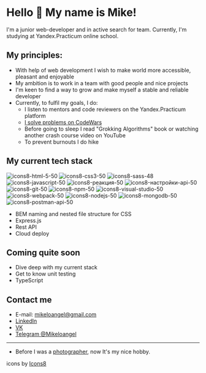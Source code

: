# Hello 👋 My name is Mike!

I'm a junior web-developer and in active search for team.
Currently, I'm studying at Yandex.Practicum online school.

## My principles:

* With help of web development I wish to make world more accessible, pleasant and enjoyable
* My ambition is to work in a team with good people and nice projects
* I'm keen to find a way to grow and make myself a stable and reliable developer
* Currently, to fulfil my goals, I do:
  * I listen to mentors and code reviewers on the Yandex.Practicum platform
  * [I solve problems on CodeWars](https://www.codewars.com/users/Mikeloangel)
  * Before going to sleep I read "Grokking Algorithms" book or watching another crash course video on YouTube
  * To prevent burnouts I do hike


## My current tech stack

![icons8-html-5-50](https://user-images.githubusercontent.com/103570568/187183677-90f097d3-c1c8-4031-905c-2e8a92305b62.png)
![icons8-css3-50](https://user-images.githubusercontent.com/103570568/187183674-b75e0d95-c514-436e-8b7d-260a6380a378.png)
![icons8-sass-48](https://user-images.githubusercontent.com/103570568/204299309-9fb213f0-5d21-49d8-af0e-dbd1c51e4f94.png)
![icons8-javascript-50](https://user-images.githubusercontent.com/103570568/187183679-34fb2fde-2245-48c6-885c-9372d80aed84.png)
![icons8-реакция-50](https://user-images.githubusercontent.com/103570568/187184585-ed7d834f-073a-46ba-b27b-dfd3457ab795.png)
![icons8-настройки-api-50](https://user-images.githubusercontent.com/103570568/187184581-45d81c14-5036-4ed4-be2a-da1edc58ed72.png)
![icons8-git-50](https://user-images.githubusercontent.com/103570568/187183676-3b485a46-f75e-4d8f-84e4-0a898f2e7e8b.png)
![icons8-npm-50](https://user-images.githubusercontent.com/103570568/187183682-beb8c7f8-08c6-4b32-b64b-1399e74a9f1a.png)
![icons8-visual-studio-50](https://user-images.githubusercontent.com/103570568/187183686-0906af6e-b1f9-4f82-8776-987d015db196.png)
![icons8-webpack-50](https://user-images.githubusercontent.com/103570568/187183688-ec1075de-33ee-41d7-b41e-c9b1877245f0.png)
![icons8-nodejs-50](https://user-images.githubusercontent.com/103570568/187184575-3102d570-a190-44cd-a4d9-6a1e4e133aac.png)
![icons8-mongodb-50](https://user-images.githubusercontent.com/103570568/187184571-eb8899cf-dab9-45a3-a4ea-5c73a6268f61.png)
![icons8-postman-api-50](https://user-images.githubusercontent.com/103570568/187184578-edd8b098-d910-4bab-b669-88c3f08af29e.png)


* BEM naming and nested file structure for CSS
* Express.js
* Rest API
* Cloud deploy

## Coming quite soon

* Dive deep with my current stack
* Get to know unit testing
* TypeScript

## Contact me

* E-mail: [mikeloangel@gmail.com](mailto:mikeloangel@gmail.com)
* [LinkedIn](https://www.linkedin.com/in/mikhail-varushichev/)
* [VK](https://vk.com/mikeloangel)
* [Telegram @Mikeloangel](https://t.me/mikeloangel)

---
* Before I was a [photographer](https://lightformagic.ru/), now It's my nice hobby.

icons by <a target="_blank" href="https://icons8.com">Icons8</a>
